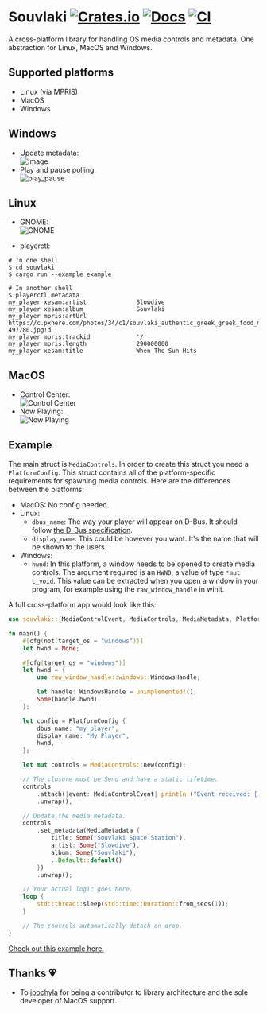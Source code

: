 

# Souvlaki [![Crates.io](https://img.shields.io/crates/v/souvlaki.svg)](https://crates.io/crates/souvlaki) [![Docs](https://docs.rs/souvlaki/badge.svg)](https://docs.rs/souvlaki) [![CI](https://github.com/Sinono3/souvlaki/actions/workflows/build.yml/badge.svg)](https://github.com/Sinono3/souvlaki/actions/workflows/build.yml)

A cross-platform library for handling OS media controls and metadata. One abstraction for Linux, MacOS and Windows.

## Supported platforms

- Linux (via MPRIS)
- MacOS
- Windows

## Windows

- Update metadata:\
![image](https://user-images.githubusercontent.com/8389938/106080661-4a515e80-60f6-11eb-81e0-81ab0eda5188.png)
- Play and pause polling.\
![play_pause](https://user-images.githubusercontent.com/8389938/106080917-bdf36b80-60f6-11eb-98b5-f3071ae3eab6.gif)

## Linux

- GNOME: \
![GNOME](https://user-images.githubusercontent.com/59307989/150836249-3270c4fc-78b9-4b8d-8d50-dd030b72b631.png)

- playerctl:
```shell
# In one shell
$ cd souvlaki 
$ cargo run --example example

# In another shell
$ playerctl metadata
my_player xesam:artist              Slowdive
my_player xesam:album               Souvlaki
my_player mpris:artUrl              https://c.pxhere.com/photos/34/c1/souvlaki_authentic_greek_greek_food_mezes-497780.jpg!d
my_player mpris:trackid             '/'
my_player mpris:length              290000000
my_player xesam:title               When The Sun Hits
```

## MacOS

- Control Center:\
![Control Center](https://user-images.githubusercontent.com/434125/171526539-ecb07a74-5dc5-4f4b-8305-4a99d4d5c31c.png)
- Now Playing:\
![Now Playing](https://user-images.githubusercontent.com/434125/171526759-9232be58-63ed-4eea-ac15-aa50258d8254.png)

## Example

The main struct is `MediaControls`. In order to create this struct you need a `PlatformConfig`. This struct contains all of the platform-specific requirements for spawning media controls. Here are the differences between the platforms:

- MacOS: No config needed.
- Linux: 
	- `dbus_name`: The way your player will appear on D-Bus. It should follow [the D-Bus specification](https://dbus.freedesktop.org/doc/dbus-specification.html#message-protocol-names-bus). 
	- `display_name`: This could be however you want. It's the name that will be shown to the users.
- Windows: 
	- `hwnd`: In this platform, a window needs to be opened to create media controls. The argument required is an `HWND`, a value of type `*mut c_void`. This value can be extracted when you open a window in your program, for example using the `raw_window_handle` in winit.

A full cross-platform app would look like this:

```rust
use souvlaki::{MediaControlEvent, MediaControls, MediaMetadata, PlatformConfig};

fn main() {
    #[cfg(not(target_os = "windows"))]
    let hwnd = None;

    #[cfg(target_os = "windows")]
    let hwnd = {
        use raw_window_handle::windows::WindowsHandle;

        let handle: WindowsHandle = unimplemented!();
        Some(handle.hwnd)
    };

    let config = PlatformConfig {
        dbus_name: "my_player",
        display_name: "My Player",
        hwnd,
    };

    let mut controls = MediaControls::new(config);

    // The closure must be Send and have a static lifetime.
    controls
        .attach(|event: MediaControlEvent| println!("Event received: {:?}", event))
        .unwrap();

    // Update the media metadata.
    controls
        .set_metadata(MediaMetadata {
            title: Some("Souvlaki Space Station"),
            artist: Some("Slowdive"),
            album: Some("Souvlaki"),
            ..Default::default()
        })
        .unwrap();

    // Your actual logic goes here.
    loop {
        std::thread::sleep(std::time::Duration::from_secs(1));
    }

    // The controls automatically detach on drop.
}
```

[Check out this example here.](https://github.com/Sinono3/souvlaki/blob/master/examples/print_events.rs)

## Thanks 💗

- To [jpochyla](https://github.com/jpochyla) for being a contributor to library architecture and the sole developer of MacOS support.
